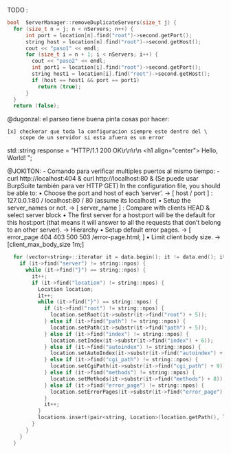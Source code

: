 TODO :

```c++
bool  ServerManager::removeDuplicateServers(size_t j) {
  for (size_t n = j; n < nServers; n++) {
      int port = location[n].find("root")->second.getPort();
      string host = location[n].find("root")->second.getHost();
      cout << "paso1" << endl;
      for (size_t i = n + 1; i < nServers; i++) {
        cout << "paso2" << endl;
        int port1 = location[i].find("root")->second.getPort();
        string host1 = location[i].find("root")->second.getHost();
        if (host == host1 && port == port1)
          return (true);
      }
  }
  return (false);
```
@dugonzal:
    el parseo tiene buena pinta cosas por hacer:

    [x] checkerar que toda la configuracion siempre este dentro del \
        scope de un servidor si esta afuera es un error
  std::string response = "HTTP/1.1 200  OK\r\n\r\n <h1 align=\"center\"> Hello, World! </h1>";

@JOKITON:
    - Comando para verificar multiples puertos al mismo tiempo:
        - curl http://localhost:404 & curl http://localhost:80 &
        (Se puede usar BurpSuite también para ver HTTP GET)
        In the configuration file, you should be able to:
        • Choose the port and host of each ’server’. -> [ host / port ] : 127.0.0.1:80 / localhost:80 / 80 (assume its localhost)
        • Setup the server_names or not. -> [ server_name ] : Compare with clients HEAD & select server block
        • The first server for a host:port will be the default for this host:port (that means it will answer to all the requests that don’t belong to an other server). -> Hierarchy
        • Setup default error pages. -> [ error_page 404 403 500 503 /error-page.html; ]
        • Limit client body size. -> [client_max_body_size 1m;]

```c
  for (vector<string>::iterator it = data.begin(); it != data.end(); it++) {
    if (it->find("server") != string::npos) {
      while (it->find("}") == string::npos) {
        it++;
        if (it->find("location") != string::npos) {
          Location location;
          it++;
          while (it->find("}") == string::npos) {
            if (it->find("root") != string::npos) {
              location.setRoot(it->substr(it->find("root") + 5));
            } else if (it->find("path") != string::npos) {
              location.setPath(it->substr(it->find("path") + 5));
            } else if (it->find("index") != string::npos) {
              location.setIndex(it->substr(it->find("index") + 6));
            } else if (it->find("autoindex") != string::npos) {
              location.setAutoIndex(it->substr(it->find("autoindex") + 10));
            } else if (it->find("cgi_path") != string::npos) {
              location.setCgiPath(it->substr(it->find("cgi_path") + 9));
            } else if (it->find("methods") != string::npos) {
              location.setMethods(it->substr(it->find("methods") + 8));
            } else if (it->find("error_page") != string::npos) {
              location.setErrorPages(it->substr(it->find("error_page") + 11));
            }
            it++;
          }
          locations.insert(pair<string, Location>(location.getPath(), location));
        }
      }
    }
  }

```
